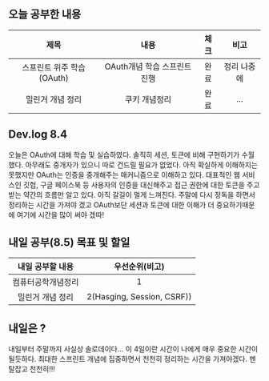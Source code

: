 ## 오늘 공부한 내용

  |제목|내용|체크|비고|
|:------:|:------:|:------:|:------:|
|스프린트 위주 학습(OAuth)|OAuth개념 학습 스프린트 진행|완료|정리 나중에|
|밀린거 개념 정리|쿠키 개념정리|완료|...|

## Dev.log 8.4

오늘은 OAuth에 대해 학습 및 실습하였다. 솔직히 세션, 토큰에 비해 구현하기가 수월했다. 아무래도 중개자가 있으니 따로 건드릴 필요가 없었다. 아직 확실하게 이해하지는 못했지만 OAuth는 인증을 중개해주는 매커니즘으로 이해하고 있다. 대표적인 웹 서비스인 깃헙, 구글 페이스북 등 사용자의 인증을 대신해주고 접근 권한에 대한 토큰을 주고 받는 약간의 흐름만 알고 있다. 아직 갈길이 멀게 느껴진다. 주말에 다시 정독을 하면서 정리하는 시간을 가져야 겠고 OAuth보단 세션과 토큰에 대한 이해가 더 중요하기때문에 여기에 시간을 많이 써야 겠따!


## 내일 공부(8.5) 목표 및 할일

내일 공부할 내용        |  우선순위(비고)
:------------------:|:------------------:
컴퓨터공학개념정리|1
밀린거 개념 정리 | 2(Hasging, Session, CSRF))



## 내일은 ?

내일부터 주말까지 사실상 솔로데이다... 이 4일이란 시간이 나에게 매우 중요한 시간이 될듯하다. 최대한 스프린트 개념에 집중하면서 천천히 정리하는 시간을 가져야겠다. 멘탈잡고 천천히!!! 